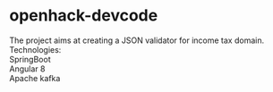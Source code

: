 # openhack-devcode
The project aims at creating a JSON validator for income tax domain.
Technologies:
<br>
SpringBoot
<br>
Angular 8
<br>
Apache kafka
<br>
